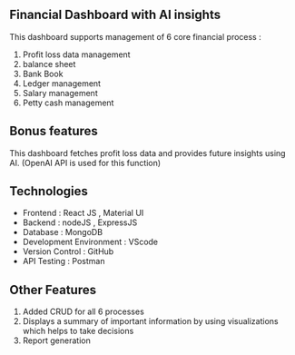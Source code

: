 ## Financial Dashboard with AI insights
This dashboard supports management of 6 core financial process :
1. Profit loss data management
2. balance sheet
3. Bank Book
4. Ledger management
5. Salary management
6. Petty cash management

## Bonus features
This dashboard fetches profit loss data and provides future insights using AI. (OpenAI API is used for this function)

## Technologies
* Frontend : React JS , Material UI
* Backend : nodeJS , ExpressJS
* Database : MongoDB
* Development Environment : VScode
* Version Control : GitHub
* API Testing : Postman

## Other Features
1. Added CRUD for all 6 processes
2. Displays a summary of important information by using visualizations which helps to take decisions
3. Report generation


   

